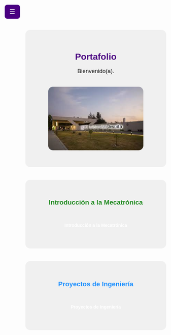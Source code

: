 <style>
/* Reset */
body {
  margin: 0;
  font-family: Arial, sans-serif;
}

/* Sidebar */
.sidebar {
  width: 250px;
  background-color: #f5f5f5;
  border-right: 1px solid #ccc;
  height: 100vh;
  position: fixed;
  left: 0;
  top: 0;
  padding: 20px;
  box-sizing: border-box;
  overflow-y: auto;
  transform: translateX(-100%);
  transition: transform 0.3s ease;
  z-index: 999;
}

.sidebar h2 {
  color: #4b0082;
  text-align: center;
  margin-bottom: 20px;
}

.sidebar a {
  display: block;
  padding: 12px 15px;
  margin: 8px 0;
  background: #e0e0e0;
  color: #000;
  text-decoration: none;
  border-radius: 8px;
  font-weight: bold;
  transition: 0.3s;
}

.sidebar a:hover {
  background: #4b0082;
  color: white;
}

/* Botón toggle (visible siempre) */
.toggle-btn {
  position: fixed;
  top: 15px;
  left: 15px;
  background: #4b0082;
  color: white;
  border: none;
  padding: 10px 15px;
  border-radius: 8px;
  cursor: pointer;
  font-size: 20px;
  z-index: 1000;
}

/* Sidebar activo */
.sidebar.active {
  transform: translateX(0);
}

/* Contenido */
.content {
  margin-left: 0;
  padding: 30px;
}

.section {
  background-color: #f0f0f0;
  padding: 30px;
  border-radius: 15px;
  margin-bottom: 40px;
  text-align: center;
}

.section img {
  border-radius: 15px;
  margin: 20px 0;
}
</style>

<!-- Botón toggle -->
<button class="toggle-btn" onclick="toggleSidebar()">☰</button>

<!-- Sidebar -->
<div class="sidebar" id="sidebar">
  <h2>📂 Índice</h2>
  <a href="#portada" onclick="toggleSidebar()">Portafolio</a>
  <a href="#mecatronica" onclick="toggleSidebar()">Introducción a la Mecatrónica</a>
  <a href="#proyectos" onclick="toggleSidebar()">Proyectos de Ingeniería</a>
</div>

<!-- Contenido -->
<div class="content">

  <!-- Portada -->
  <div id="portada" class="section">
    <h1 style="color:#4b0082;">Portafolio</h1>
    <p style="font-size:18px;">Bienvenido(a).</p>
    <img src="assets/imgs/ibero.jpeg" alt="Portada" width="300">
  </div>

  <!-- Introducción a la Mecatrónica -->
  <div id="mecatronica" class="section">
    <h2 style="color:#228b22;">Introducción a la Mecatrónica</h2>
    <a href="docs/Introducción a la Mecatrónica/Introducción a la Mecatrónica.md"
       style="display:inline-block; background-image:url('assets/imgs/F1.jpg'); background-size:cover; color:white; text-decoration:none; padding:25px 40px; border-radius:15px; font-weight:bold; margin:10px;">
       Introducción a la Mecatrónica
    </a>
  </div>

  <!-- Proyectos de Ingeniería -->
  <div id="proyectos" class="section">
    <h2 style="color:#1e90ff;">Proyectos de Ingeniería</h2>
    <a href="Proyectos de Ingeniería"
       style="display:inline-block; background-image:url('assets/imgs/F2.jpg'); background-size:cover; color:white; text-decoration:none; padding:25px 40px; border-radius:15px; font-weight:bold; margin:10px;">
       Proyectos de Ingeniería
    </a>
  </div>

</div>

<script>
function toggleSidebar() {
  document.getElementById("sidebar").classList.toggle("active");
}
</script>
